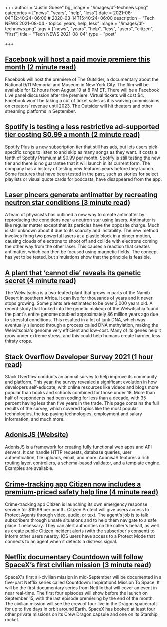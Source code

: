 +++
author = "Justin Guese"
bg_image = "/images/df-technews.png"
categories = ["news", "years", "help", "less"]
date = 2021-08-04T12:40:24+06:00 # 2020-03-14T15:40:24+06:00
description = "Tech NEWS 2021-08-04 - topics: years, help, less"
image = "/images/df-technews.png"
tags = ["news", "years", "help", "less", "users", "citizen", "first"]
title = "Tech NEWS 2021-08-04"
type = "post"

+++

## [Facebook will host a paid movie premiere this month (2 minute read)](https://www.engadget.com/facebook-movie-premiere-paid-event-9-11-museum-documentary-193049697.html)

Facebook will host the premiere of The Outsider, a documentary about the National 9/11 Memorial and Museum in New York City. The film will be available for 12 hours from August 19 at 8 PM ET. There will be a Facebook Live panel discussion after the premiere. Virtual tickets will cost $4. Facebook won't be taking a cut of ticket sales as it is waiving commissions on creators' revenue until 2023. The Outsider will hit theaters and other streaming platforms in September.

## [Spotify is testing a less restrictive ad-supported tier costing $0.99 a month (2 minute read)](https://www.theverge.com/2021/8/3/22607203/spotify-plus-ad-supported-tier-unlimited-skips-on-demand-listening)

Spotify Plus is a new subscription tier that still has ads, but lets users pick specific songs to listen to and skip as many songs as they want. It costs a tenth of Spotify Premium at $0.99 per month. Spotify is still testing the new tier and there is no guarantee that it will launch in its current form. The company has a history of testing new features years before they launch. Some features that have been tested in the past, such as stories for select playlists or visual quote cards for podcasts, have disappeared from the app.

## [Laser pincers generate antimatter by recreating neutron star conditions (3 minute read)](https://newatlas.com/physics/laser-pincers-antimatter-neutron-star/)

A team of physicists has outlined a new way to create antimatter by reproducing the conditions near a neutron star using lasers. Antimatter is like regular matter except that its particles have the opposite charge. Much is still unknown about it due to its scarcity and instability. The new method involves firing two powerful lasers at a plastic block in a pincer motion, causing clouds of electrons to shoot off and collide with electrons coming the other way from the other laser. This causes a reaction that creates antimatter, which can then be focused using magnetic fields. The concept has yet to be tested, but simulations show that the principle is feasible.

## [A plant that ‘cannot die’ reveals its genetic secret (4 minute read)](https://indianexpress.com/article/technology/science/welwitschia-plant-that-cannot-die-genetic-secret-7434368/)

The Welwitschia is a two-leafed plant that grows in parts of the Namib Desert in southern Africa. It can live for thousands of years and it never stops growing. Some plants are estimated to be over 3,000 years old. A recent study that looked into the genetic makeup of the Welwitschia found the plant's entire genome doubled approximately 86 million years ago due to stressful conditions. This resulted in a lot of junk DNA, which was eventually silenced through a process called DNA methylation, making the Welwitschia's genome very efficient and low-cost. Many of its genes help it grow under extreme stress, and this could help humans create hardier, less thirsty crops.

## [Stack Overflow Developer Survey 2021 (1 hour read)](https://insights.stackoverflow.com/survey/2021#technology-most-loved-dreaded-and-wanted)

Stack Overflow conducts an annual survey to help improve its community and platform. This year, the survey revealed a significant evolution in how developers self-educate, with online resources like videos and blogs more popular than books and schools combined for those under 18. More than half of respondents had been coding for less than a decade, with 35 percent having less than five years in the trade. This page contains the full results of the survey, which covered topics like the most popular technologies, the top paying technologies, employment and salary information, and much more.

## [AdonisJS (Website)](https://adonisjs.com/)

AdonisJS is a framework for creating fully functional web apps and API servers. It can handle HTTP requests, database queries, user authentication, file uploads, email, and more. AdonisJS features a rich routing layer, controllers, a schema-based validator, and a template engine. Examples are available.

## [Crime-tracking app Citizen now includes a premium-priced safety help line (4 minute read)](https://www.theverge.com/2021/8/3/22606053/citizen-crime-tracking-app-protect-safety-helpline-subscription-launch)

Crime-tracking app Citizen is launching its own emergency response service for $19.99 per month. Citizen Protect will give users access to Protect Agents through video, audio, or text. The agent's job is to talk subscribers through unsafe situations and to help them navigate to a safe place if necessary. They can alert authorities on the caller's behalf, as well as create public Citizen incident alerts (with the subscriber's consent) to inform other users nearby. iOS users have access to a Protect Mode that connects to an agent when it detects a distress signal.

## [Netflix documentary Countdown will follow SpaceX’s first civilian mission (3 minute read)](https://www.theverge.com/2021/8/3/22607752/netflix-spacex-civilian-mission-inspiration4-jared-isaacman)

SpaceX's first all-civilian mission in mid-September will be documented in a five-part Netflix series called Countdown: Inspiration4 Mission To Space. It will be the first documentary series from Netflix that will cover an event in near real-time. The first four episodes will show before the launch on September 15, with the last episode premiering by the end of the month. The civilian mission will see the crew of four live in the Dragon spacecraft for up to five days in orbit around Earth. SpaceX has booked at least four other private missions on its Crew Dragon capsule and one on its Starship rocket.

